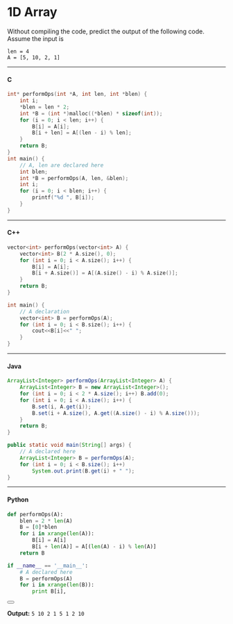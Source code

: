 # 1D Array

Without compiling the code, predict the output of the following code. Assume the input is

```
len = 4
A = [5, 10, 2, 1]
```

---

#### C

``` c
int* performOps(int *A, int len, int *blen) {
    int i;
    *blen = len * 2;
    int *B = (int *)malloc((*blen) * sizeof(int));
    for (i = 0; i < len; i++) {
        B[i] = A[i];
        B[i + len] = A[(len - i) % len];
    }
    return B;
}
int main() {
    // A, len are declared here
    int blen; 
    int *B = performOps(A, len, &blen);
    int i;
    for (i = 0; i < blen; i++) {
        printf("%d ", B[i]);
    }
}
```

---

#### C++

``` c++
vector<int> performOps(vector<int> A) {
    vector<int> B(2 * A.size(), 0);
    for (int i = 0; i < A.size(); i++) {
        B[i] = A[i];
        B[i + A.size()] = A[(A.size() - i) % A.size()];
    }
    return B;
}

int main() {
    // A declaration
    vector<int> B = performOps(A);
    for (int i = 0; i < B.size(); i++) {
        cout<<B[i]<<" ";
    }
}
```

---

#### Java

``` java
ArrayList<Integer> performOps(ArrayList<Integer> A) {
    ArrayList<Integer> B = new ArrayList<Integer>();
    for (int i = 0; i < 2 * A.size(); i++) B.add(0);
    for (int i = 0; i < A.size(); i++) {
        B.set(i, A.get(i));
        B.set(i + A.size(), A.get((A.size() - i) % A.size()));
    }
    return B;
}

public static void main(String[] args) {
    // A declared here
    ArrayList<Integer> B = performOps(A);
    for (int i = 0; i < B.size(); i++)
        System.out.print(B.get(i) + " ");
}
```

---

#### Python

``` python
def performOps(A):
    blen = 2 * len(A)
    B = [0]*blen
    for i in xrange(len(A)):
        B[i] = A[i]
        B[i + len(A)] = A[(len(A) - i) % len(A)]
    return B

if __name__ == '__main__':
    # A declared here
    B = performOps(A)
    for i in xrange(len(B)):
        print B[i],
```

<button class="section" target="solution" show="Show solution" hide="Hide solution"></button>

<!--sec data-title="Solution" data-id="solution" data-show=false ces-->
**Output:** `5 10 2 1 5 1 2 10`
<!--endsec-->